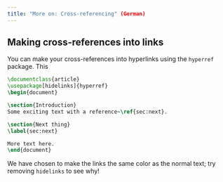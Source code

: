 ```yaml
---
title: "More on: Cross-referencing" (German)
---
```


## Making cross-references into links

You can make your cross-references into hyperlinks using the `hyperref` package.
This

```latex
\documentclass{article}
\usepackage[hidelinks]{hyperref}
\begin{document}

\section{Introduction}
Some exciting text with a reference~\ref{sec:next}.

\section{Next thing}
\label{sec:next}

More text here.
\end{document}
```

We have chosen to make the links the same color as the normal text; try removing
`hidelinks` to see why! 
